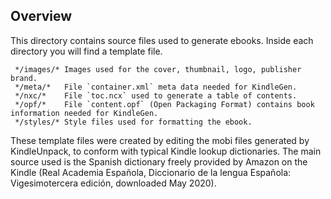 ## Overview

This directory contains source files used to generate ebooks. Inside each directory you will find a template file. 

     */images/* Images used for the cover, thumbnail, logo, publisher brand.
     */meta/*   File `container.xml` meta data needed for KindleGen.
     */nxc/*    File `toc.ncx` used to generate a table of contents.
     */opf/*    File `content.opf` (Open Packaging Format) contains book information needed for KindleGen.
     */styles/* Style files used for formatting the ebook.

These template files were created by editing the mobi files generated by KindleUnpack, to conform with typical Kindle lookup dictionaries. The main source used is the Spanish dictionary freely provided by Amazon on the Kindle (Real Academia Española, Diccionario de la lengua Española: Vigesimotercera edición, downloaded May 2020). 

